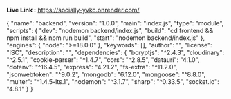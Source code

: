 **Live Link :** https://socially-yvkc.onrender.com/


{
  "name": "backend",
  "version": "1.0.0",
  "main": "index.js",
  "type": "module",
  "scripts": {
    "dev": "nodemon backend/index.js",
    "build": "cd frontend && npm install && npm run build",
    "start": "nodemon backend/index.js"
  },
  "engines": {
    "node": ">=18.0.0"
  },
  "keywords": [],
  "author": "",
  "license": "ISC",
  "description": "",
  "dependencies": {
    "bcryptjs": "^2.4.3",
    "cloudinary": "^2.5.1",
    "cookie-parser": "^1.4.7",
    "cors": "^2.8.5",
    "datauri": "4.1.0",
    "dotenv": "^16.4.5",
    "express": "4.21.2",
    "fs-extra": "^11.2.0",
    "jsonwebtoken": "^9.0.2",
    "mongodb": "6.12.0",
    "mongoose": "^8.8.0",
    "multer": "^1.4.5-lts.1",
    "nodemon": "^3.1.7",
    "sharp": "^0.33.5",
    "socket.io": "4.8.1"
  }
}
